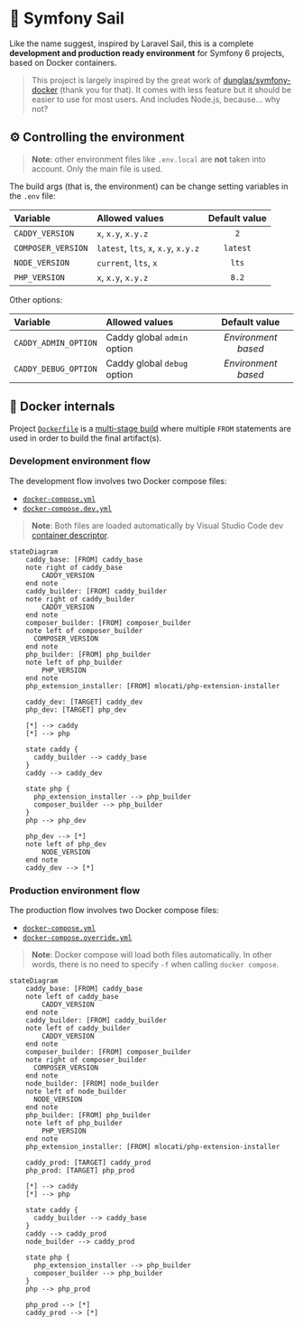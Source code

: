 # 🚀 Symfony Sail

Like the name suggest, inspired by Laravel Sail, this is a complete **development and production ready environment** for Symfony 6 projects, based on Docker containers.

> This project is largely inspired by the great work of [dunglas/symfony-docker](https://github.com/dunglas/symfony-docker) (thank you for that). It comes with less feature but it should be easier to use for most users. And includes Node.js, because... why not?

## ⚙️ Controlling the environment

> **Note**: other environment files like `.env.local` are **not** taken into account. Only the main file is used.

The build args (that is, the environment) can be change setting variables in the `.env` file:

| Variable             | Allowed values                       | Default value       |
| :------------------- | :----------------------------------- | :-----------------: |
| `CADDY_VERSION`      | `x`, `x.y`, `x.y.z`                  | `2`                 |
| `COMPOSER_VERSION`   | `latest`, `lts`, `x`, `x.y`, `x.y.z` | `latest`            |
| `NODE_VERSION`       | `current`, `lts`, `x`                | `lts`               |
| `PHP_VERSION`        | `x`, `x.y`, `x.y.z`                  | `8.2`               |

Other options:

| Variable             | Allowed values                       | Default value       |
| :------------------- | :----------------------------------- | :-----------------: |
| `CADDY_ADMIN_OPTION` | Caddy global `admin` option          | *Environment based* |
| `CADDY_DEBUG_OPTION` | Caddy global `debug` option          | *Environment based* |


## 🐋 Docker internals

Project [`Dockerfile`](Dockerfile) is a [multi-stage build](https://docs.docker.com/build/building/multi-stage/) where multiple `FROM` statements are used in order to build the final artifact(s).

### Development environment flow

The development flow involves two Docker compose files:

- [`docker-compose.yml`](docker-compose.yml)
- [`docker-compose.dev.yml`](docker-compose.dev.yml)

> **Note**: Both files are loaded automatically by Visual Studio Code dev [container descriptor](.devcontainer/devcontainer.json).

```mermaid
stateDiagram
    caddy_base: [FROM] caddy_base
    note right of caddy_base
        CADDY_VERSION
    end note
    caddy_builder: [FROM] caddy_builder
    note right of caddy_builder
        CADDY_VERSION
    end note
    composer_builder: [FROM] composer_builder
    note left of composer_builder
      COMPOSER_VERSION
    end note
    php_builder: [FROM] php_builder
    note left of php_builder
        PHP_VERSION
    end note
    php_extension_installer: [FROM] mlocati/php-extension-installer

    caddy_dev: [TARGET] caddy_dev
    php_dev: [TARGET] php_dev

    [*] --> caddy
    [*] --> php

    state caddy {
      caddy_builder --> caddy_base
    }
    caddy --> caddy_dev

    state php {
      php_extension_installer --> php_builder
      composer_builder --> php_builder
    }
    php --> php_dev

    php_dev --> [*]
    note left of php_dev
        NODE_VERSION
    end note
    caddy_dev --> [*]
```

### Production environment flow

The production flow involves two Docker compose files:

- [`docker-compose.yml`](docker-compose.yml)
- [`docker-compose.override.yml`](docker-compose.override.yml)

> **Note**: Docker compose will load both files automatically. In other words, there is no need to specify `-f` when calling `docker compose`.

```mermaid
stateDiagram
    caddy_base: [FROM] caddy_base
    note left of caddy_base
        CADDY_VERSION
    end note
    caddy_builder: [FROM] caddy_builder
    note left of caddy_builder
        CADDY_VERSION
    end note
    composer_builder: [FROM] composer_builder
    note right of composer_builder
      COMPOSER_VERSION
    end note
    node_builder: [FROM] node_builder
    note left of node_builder
      NODE_VERSION
    end note
    php_builder: [FROM] php_builder
    note left of php_builder
        PHP_VERSION
    end note
    php_extension_installer: [FROM] mlocati/php-extension-installer

    caddy_prod: [TARGET] caddy_prod
    php_prod: [TARGET] php_prod

    [*] --> caddy
    [*] --> php

    state caddy {
      caddy_builder --> caddy_base
    }
    caddy --> caddy_prod
    node_builder --> caddy_prod

    state php {
      php_extension_installer --> php_builder
      composer_builder --> php_builder
    }
    php --> php_prod

    php_prod --> [*]
    caddy_prod --> [*]
```

